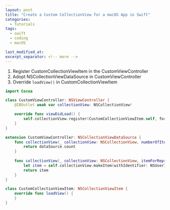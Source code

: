```yaml
---
layout: post
title: "Create a Custom CollectionView for a macOS App in Swift"
categories:
  - Tutorials
tags:
  - swift
  - coding
  - macOS

last_modified_at: 
excerpt_separator: <!-- more -->
---
```


1. Register CustomCollectionViewItem in the CustomViewController
2. Adopt NSCollectionViewDataSource in CustomViewController
3. Override `loadView()` in CustomCollectionViewItem

<!-- more -->

```swift
import Cocoa

class CustomViewController: NSViewController {
    @IBOutlet weak var collectionView: NSCollectionView!

    override func viewDidLoad() {
        self.collectionView.register(CustomCollectionViewItem.self, forItemWithIdentifier: NSUserInterfaceItemIdentifier("CustomCollectionViewItem"))
    }
}

extension CustomViewController: NSCollectionViewDataSource {
    func collectionView(_ collectionView: NSCollectionView, numberOfItemsInSection section: Int) -> Int {
        return dataSource.count
    }
    
    func collectionView(_ collectionView: NSCollectionView, itemForRepresentedObjectAt indexPath: IndexPath) -> NSCollectionViewItem {
        let item = self.collectionView.makeItem(withIdentifier: NSUserInterfaceItemIdentifier("CustomCollectionViewItem"), for: indexPath)
        return item
    }
}

class CustomCollectionViewItem: NSCollectionViewItem {
    override func loadView() {
    }
}

```


